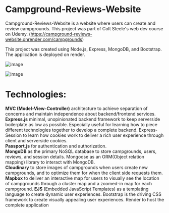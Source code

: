 # Campground-Reviews-Website
Campground-Reviews-Website is a website where users can create and review campgrounds. This project was part of Colt Steele's web dev course on Udemy.
(https://campground-reviews-website.onrender.com/campgrounds)

This project was created using Node.js, Express, MongoDB, and Bootstrap. The application is deployed on render.

![image](https://github.com/RuihaoWei95/Campground-Reviews-Website/assets/104181507/eb5b785c-ede3-4f7a-b2b1-d0744fe885e0)

![image](https://github.com/RuihaoWei95/Campground-Reviews-Website/assets/104181507/9b1c79b5-903a-4638-98fd-497e229aaeb5)

# Technologies:
**MVC (Model-View-Controller)** architecture to achieve separation of concerns and maintain independence about backend/frontend services. \
**Express.js** minimal, unopinionated backend framework to keep serverside boilerplate as low as possible. Especially useful for learning how to piece different technologies together to develop a complete backend. Express-Session to learn how cookies work to deliver a rich user experience through client and serverside cookies. \
**Passport.js** for authentication and authorization. \
**MongoDB** as the primary NoSQL database to store campgrounds, users, reviews, and session details. Mongoose as an ORM(Object relation mapping) library to interact with MongoDB. \
**Cloudinary** to store images of campgrounds when users create new campgrounds, and to optimize them for when the client side requests them. \
**Mapbox** to deliver an interactive map for users to visually see the location of campgrounds through a cluster map and a zoomed-in map for each campground.
**EJS** (Embedded JavaScript Templates) as a templating language to create dynamic user experiences. 
Bootstrap is the driving CSS framework to create visually appealing user experiences. 
Render to host the complete application
